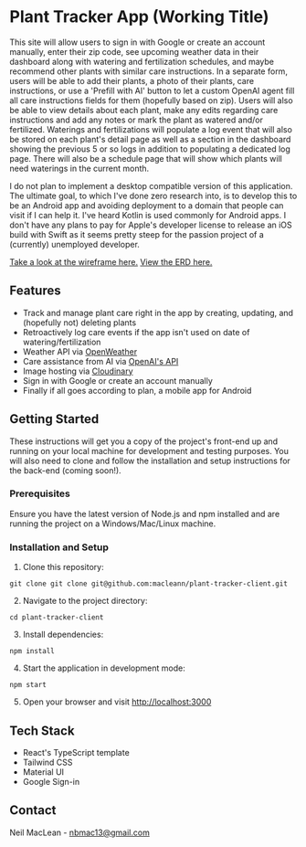 # Plant Tracker App (Working Title)

This site will allow users to sign in with Google or create an account manually, enter their zip code, see upcoming weather data in their dashboard along with watering and fertilization schedules, and maybe recommend other plants with similar care instructions. In a separate form, users will be able to add their plants, a photo of their plants, care instructions, or use a 'Prefill with AI' button to let a custom OpenAI agent fill all care instructions fields for them (hopefully based on zip). Users will also be able to view details about each plant, make any edits regarding care instructions and add any notes or mark the plant as watered and/or fertilized. Waterings and fertilizations will populate a log event that will also be stored on each plant's detail page as well as a section in the dashboard showing the previous 5 or so logs in addition to populating a dedicated log page. There will also be a schedule page that will show which plants will need waterings in the current month.

I do not plan to implement a desktop compatible version of this application. The ultimate goal, to which I've done zero research into, is to develop this to be an Android app and avoiding deployment to a domain that people can visit if I can help it. I've heard Kotlin is used commonly for Android apps. I don't have any plans to pay for Apple's developer license to release an iOS build with Swift as it seems pretty steep for the passion project of a (currently) unemployed developer.

[Take a look at the wireframe here.](https://www.figma.com/file/Z2fpMUHFPUmYA94A2G6FqP/Plant-Tracker-App?type=design&node-id=0%3A1&mode=design&t=UyYgAtxL0NLSfF9k-1) [View the ERD here.](https://dbdiagram.io/d/plant-tracker-app-663513885b24a634d0744bbd)

## Features

- Track and manage plant care right in the app by creating, updating, and (hopefully not) deleting plants
- Retroactively log care events if the app isn't used on date of watering/fertilization
- Weather API via [OpenWeather](https://openweathermap.org/api)
- Care assistance from AI via [OpenAI's API](https://openai.com/api)
- Image hosting via [Cloudinary](https://cloudinary.com/documentation/image_upload_api_reference)
- Sign in with Google or create an account manually
- Finally if all goes according to plan, a mobile app for Android

## Getting Started
These instructions will get you a copy of the project's front-end up and running on your local machine for development and testing purposes. You will also need to clone and follow the installation and setup instructions for the back-end (coming soon!).

### Prerequisites
Ensure you have the latest version of Node.js and npm installed and are running the project on a Windows/Mac/Linux machine.

### Installation and Setup
1. Clone this repository:
```
git clone git clone git@github.com:macleann/plant-tracker-client.git
```

2. Navigate to the project directory:
```
cd plant-tracker-client
```

3. Install dependencies:
```
npm install
```

4. Start the application in development mode:
```
npm start
```

5. Open your browser and visit [http://localhost:3000](http://localhost:3000)

## Tech Stack
- React's TypeScript template
- Tailwind CSS
- Material UI
- Google Sign-in

## Contact
Neil MacLean - [nbmac13@gmail.com](mailto:nbmac13@gmail.com)
